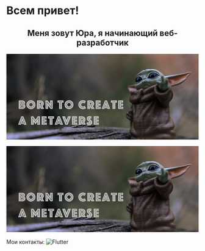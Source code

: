 <h1>Всем привет!</h1>

<h2 align="center">Меня зовут Юра, я начинающий веб-разработчик</h2>

<img src="./assets/bgr-image-01.jpg" width="600" />



![Header](https://github.com/pnrf/pnrf/blob/main/assets/bgr-image-01.jpg)

Мои контакты:
![Flutter](https://img.shields.io/badge/<LABEL>-<MESSAGE>-green?style=flat-square&logo=appveyor)

